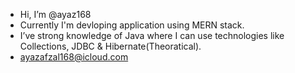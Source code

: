 -  Hi, I’m @ayaz168
-  Currently I'm devloping application using MERN stack.
-  I’ve strong knowledge of Java where I can use technologies like Collections, JDBC & Hibernate(Theoratical).
-  ayazafzal168@icloud.com

<!---
ayaz168/ayaz168 is a ✨ special ✨ repository because its `README.md` (this file) appears on your GitHub profile.
You can click the Preview link to take a look at your changes.
--->
